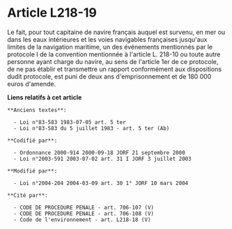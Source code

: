 # Article L218-19

Le fait, pour tout capitaine de navire français auquel est survenu, en mer ou dans les eaux intérieures et les voies
navigables françaises jusqu'aux limites de la navigation maritime, un des événements mentionnés par le protocole I de la
convention mentionnée à l'article L. 218-10 ou toute autre personne ayant charge du navire, au sens de l'article 1er de ce
protocole, de ne pas établir et transmettre un rapport conformément aux dispositions dudit protocole, est puni de deux ans
d'emprisonnement et de 180 000 euros d'amende.

**Liens relatifs à cet article**

	**Anciens textes**:

	  - Loi n°83-583 1983-07-05 art. 5 ter
	  - Loi n°83-583 du 5 juillet 1983 - art. 5 ter (Ab)

	**Codifié par**:

	  - Ordonnance 2000-914 2000-09-18 JORF 21 septembre 2000
	  - Loi n°2003-591 2003-07-02 art. 31 I JORF 3 juillet 2003

	**Modifié par**:

	  - Loi n°2004-204 2004-03-09 art. 30 1° JORF 10 mars 2004

	**Cité par**:

	  - CODE DE PROCEDURE PENALE - art. 706-107 (V)
	  - CODE DE PROCEDURE PENALE - art. 706-108 (V)
	  - Code de l'environnement - art. L218-18 (V)
